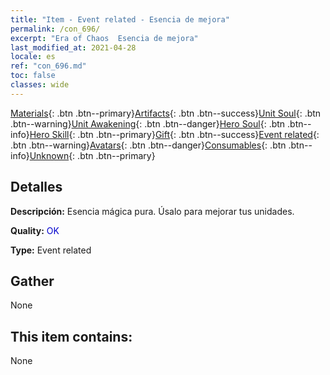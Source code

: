 ```yaml
---
title: "Item - Event related - Esencia de mejora"
permalink: /con_696/
excerpt: "Era of Chaos  Esencia de mejora"
last_modified_at: 2021-04-28
locale: es
ref: "con_696.md"
toc: false
classes: wide
---
```

 [Materials](/ItemsES/){: .btn .btn--primary}[Artifacts](/ItemsES/Artifacts/){: .btn .btn--success}[Unit Soul](/ItemsES/UnitSoul/){: .btn .btn--warning}[Unit Awakening](/ItemsES/UnitAwakening/){: .btn .btn--danger}[Hero Soul](/ItemsES/HeroSoul/){: .btn .btn--info}[Hero Skill](/ItemsES/HeroSkill/){: .btn .btn--primary}[Gift](/ItemsES/Gift/){: .btn .btn--success}[Event related](/ItemsES/Events/){: .btn .btn--warning}[Avatars](/ItemsES/Avatars/){: .btn .btn--danger}[Consumables](/ItemsES/Consumables/){: .btn .btn--info}[Unknown](/ItemsES/Unknown/){: .btn .btn--primary}

## Detalles
 **Descripción:** Esencia mágica pura. Úsalo para mejorar tus unidades.

 **Quality:** <span style="color: #0000CD">OK</span>

 **Type:** Event related

## Gather

  None

## This item contains:

  None

